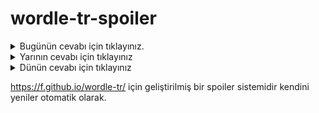 # wordle-tr-spoiler

<details>
  <summary>Bugünün cevabı için tıklayınız.</summary>
  <br>
    <b> halat </b>
</details>

<details>
  <summary>Yarının cevabı için tıklayınız</summary>
  <br>
   <b> tıraş </b>
</details>

<details>
  <summary>Dünün cevabı için tıklayınız </summary>
  <br>
  <b> mesih </b>
</details>

https://f.github.io/wordle-tr/ için geliştirilmiş bir spoiler sistemidir kendini yeniler otomatik olarak.

